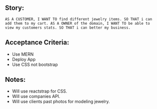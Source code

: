 ## Story: 
`AS A CUSTOMER, I WANT TO find different jewelry items. SO THAT i can add them to my cart.
 AS A OWNER of the domain, I WANT TO be able to view my customers stats. SO THAT i can better my business.`

## Acceptance Criteria: 
- Use MERN
- Deploy App
- Use CSS not bootstrap

## Notes: 
- Will use reactstrap for CSS.
- Will use companies API.
- Will use clients past photos for modeling jewelry. 


